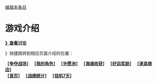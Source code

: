 [编辑本条目](https://github.com/GuguTown/Wiki/edit/main/function/index.md)
# 游戏介绍
[**》查看讨论**](#讨论)   

》快捷跳转到相应页面介绍的位置：   

【[**争夺战场**](争夺战场.md)】 【[**我的角色**](我的角色.md)】 【[**许愿池**](许愿池.md)】 【[**海滩收获**](海滩收获.md)】 【[**好运奖励**](好运奖励.md)】 【[**道具商店**](../shop.md)】   
【[**首页**](首页.md)】 【[**战绩统计**](战绩统计.md)】 【[**挂机7天**](挂机7天.md)】   
